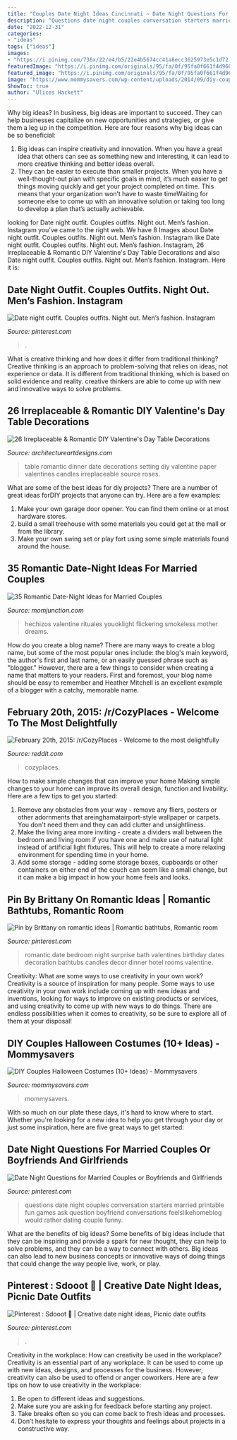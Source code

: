 ```yaml
---
title: "Couples Date Night Ideas Cincinnati ~ Date Night Questions For Married Couples Or Boyfriends And Girlfriends"
description: "Questions date night couples conversation starters married printable fun games ask question boyfriend conversations feelslikehomeblog would rather dating couple funny"
date: "2022-12-31"
categories:
- "ideas"
tags: ["ideas"]
images:
- "https://i.pinimg.com/736x/22/e4/b5/22e4b5674cc41a8ecc3625973e5c1d72.jpg"
featuredImage: "https://i.pinimg.com/originals/95/fa/0f/95fa0f661f4d960277c13c135993e59b.jpg"
featured_image: "https://i.pinimg.com/originals/95/fa/0f/95fa0f661f4d960277c13c135993e59b.jpg"
image: "https://www.mommysavers.com/wp-content/uploads/2014/09/diy-couples-halloween-costumes.jpg"
ShowToc: true
author: "Ulices Hackett"
---
```



Why big ideas?
In business, big ideas are important to succeed. They can help businesses capitalize on new opportunities and strategies, or give them a leg up in the competition. Here are four reasons why big ideas can be so beneficial: 
1) Big ideas can inspire creativity and innovation. When you have a great idea that others can see as something new and interesting, it can lead to more creative thinking and better ideas overall. 
2) They can be easier to execute than smaller projects. When you have a well-thought-out plan with specific goals in mind, it’s much easier to get things moving quickly and get your project completed on time. This means that your organization won’t have to waste timeWaiting for someone else to come up with an innovative solution or taking too long to develop a plan that’s actually achievable.

	

		
looking for Date night outfit. Couples outfits. Night out. Men’s fashion. Instagram you've came to the right web. We have 8 Images about Date night outfit. Couples outfits. Night out. Men’s fashion. Instagram like Date night outfit. Couples outfits. Night out. Men’s fashion. Instagram, 26 Irreplaceable &amp; Romantic DIY Valentine&#039;s Day Table Decorations and also Date night outfit. Couples outfits. Night out. Men’s fashion. Instagram. Here it is:
		
    
## Date Night Outfit. Couples Outfits. Night Out. Men’s Fashion. Instagram

<img loading=lazy src="https://i.pinimg.com/736x/22/e4/b5/22e4b5674cc41a8ecc3625973e5c1d72.jpg" onerror="this.onerror=null;this.src='https://tse3.mm.bing.net/th?id=OIP.dufBSzG1lIeWCTp6-RsTCAHaJ4&amp;pid=15.1';" alt="Date night outfit. Couples outfits. Night out. Men’s fashion. Instagram">

_Source: pinterest.com_

>. 

	

What is creative thinking and how does it differ from traditional thinking?
Creative thinking is an approach to problem-solving that relies on ideas, not experience or data. It is different from traditional thinking, which is based on solid evidence and reality. creative thinkers are able to come up with new and innovative ways to solve problems.

    
## 26 Irreplaceable &amp; Romantic DIY Valentine&#039;s Day Table Decorations

<img loading=lazy src="http://www.architectureartdesigns.com/wp-content/uploads/2014/01/2131-630x420.jpg" onerror="this.onerror=null;this.src='https://tse3.mm.bing.net/th?id=OIP.TDRtPiuVJLuIcjG9m-KJawHaE8&amp;pid=15.1';" alt="26 Irreplaceable &amp; Romantic DIY Valentine&#039;s Day Table Decorations">

_Source: architectureartdesigns.com_

>table romantic dinner date decorations setting diy valentine paper valentines candles irreplaceable source roses. 

	

What are some of the best ideas for diy projects?
There are a number of great ideas forDIY projects that anyone can try. Here are a few examples: 
1. Make your own garage door opener. You can find them online or at most hardware stores.
2. build a small treehouse with some materials you could get at the mall or from the library.
3. Make your own swing set or play fort using some simple materials found around the house.

    
## 35 Romantic Date-Night Ideas For Married Couples

<img loading=lazy src="https://cdn2.momjunction.com/wp-content/uploads/2019/09/35-Romantic-date-night-ideas-for-married-couples-910x1024.jpg" onerror="this.onerror=null;this.src='https://tse2.mm.bing.net/th?id=OIP.cfgX82hR9aDiFM6uem1yqAHaIV&amp;pid=15.1';" alt="35 Romantic Date-Night Ideas for Married Couples">

_Source: momjunction.com_

>hechizos valentine rituales youoklight flickering smokeless mother dreams. 

	

How do you create a blog name?
There are many ways to create a blog name, but some of the most popular ones include: the blog's main keyword, the author's first and last name, or an easily guessed phrase such as "blogger." However, there are a few things to consider when creating a name that matters to your readers. First and foremost, your blog name should be easy to remember and Heather Mitchell is an excellent example of a blogger with a catchy, memorable name.

    
## February 20th, 2015: /r/CozyPlaces - Welcome To The Most Delightfully

<img loading=lazy src="https://i.imgur.com/68UUZkn.jpg" onerror="this.onerror=null;this.src='https://tse2.mm.bing.net/th?id=OIP.aGDq4phtmVQyko0kkYBOtAHaJ9&amp;pid=15.1';" alt="February 20th, 2015: /r/CozyPlaces - Welcome to the most delightfully">

_Source: reddit.com_

>cozyplaces. 

	

How to make simple changes that can improve your home
Making simple changes to your home can improve its overall design, function and livability. Here are a few tips to get you started: 
1. Remove any obstacles from your way - remove any fliers, posters or other adornments that areinghamatairport-style wallpaper or carpets. You don't need them and they can add clutter and unsightliness. 
2. Make the living area more inviting - create a dividers wall between the bedroom and living room if you have one and make use of natural light instead of artificial light fixtures. This will help to create a more relaxing environment for spending time in your home. 
3. Add some storage - adding some storage boxes, cupboards or other containers on either end of the couch can seem like a small change, but it can make a big impact in how your home feels and looks.

    
## Pin By Brittany On Romantic Ideas | Romantic Bathtubs, Romantic Room

<img loading=lazy src="https://i.pinimg.com/originals/95/fa/0f/95fa0f661f4d960277c13c135993e59b.jpg" onerror="this.onerror=null;this.src='https://tse4.mm.bing.net/th?id=OIP.O3rGMcbqSYeWIs8MSaBYUQHaJ4&amp;pid=15.1';" alt="Pin by Brittany on romantic ideas | Romantic bathtubs, Romantic room">

_Source: pinterest.com_

>romantic date bedroom night surprise bath valentines birthday dates decoration bathtubs candles decor dinner hotel rooms valentine. 

	

Creativity: What are some ways to use creativity in your own work?
Creativity is a source of inspiration for many people. Some ways to use creativity in your own work include coming up with new ideas and inventions, looking for ways to improve on existing products or services, and using creativity to come up with new ways to do things. There are endless possibilities when it comes to creativity, so be sure to explore all of them at your disposal!

    
## DIY Couples Halloween Costumes (10+ Ideas) - Mommysavers

<img loading=lazy src="https://www.mommysavers.com/wp-content/uploads/2014/09/diy-couples-halloween-costumes.jpg" onerror="this.onerror=null;this.src='https://tse1.mm.bing.net/th?id=OIP.izamytvtZi5Umc_BLe4V7wHaJ4&amp;pid=15.1';" alt="DIY Couples Halloween Costumes (10+ Ideas) - Mommysavers">

_Source: mommysavers.com_

>mommysavers. 

	

With so much on our plate these days, it's hard to know where to start. Whether you're looking for a new idea to help you get through your day or just some inspiration, here are five great ways to get started: 

    
## Date Night Questions For Married Couples Or Boyfriends And Girlfriends

<img loading=lazy src="https://i.pinimg.com/736x/22/59/47/225947f148609d508db7074a0b023506.jpg" onerror="this.onerror=null;this.src='https://tse1.mm.bing.net/th?id=OIP.WdgdnwfCzkFe3oI-2h2uLQHaKH&amp;pid=15.1';" alt="Date Night Questions for Married Couples or Boyfriends and Girlfriends">

_Source: pinterest.com_

>questions date night couples conversation starters married printable fun games ask question boyfriend conversations feelslikehomeblog would rather dating couple funny. 

	

What are the benefits of big ideas?
Some benefits of big ideas include that they can be inspiring and provide a spark for new thought, they can help to solve problems, and they can be a way to connect with others. Big ideas can also lead to new business concepts or innovative ways of doing things that could change the way people live, work, or play.

    
## Pinterest : Sdooot 🦋 | Creative Date Night Ideas, Picnic Date Outfits

<img loading=lazy src="https://i.pinimg.com/736x/f2/58/9b/f2589b36d994844911f7ad1505385341.jpg" onerror="this.onerror=null;this.src='https://tse2.mm.bing.net/th?id=OIP.wDvIMQOfdEiVXf7d3-GXHAHaNK&amp;pid=15.1';" alt="Pinterest : Sdooot 🦋 | Creative date night ideas, Picnic date outfits">

_Source: pinterest.com_

>. 

	

Creativity in the workplace: How can creativity be used in the workplace?
Creativity is an essential part of any workplace. It can be used to come up with new ideas, designs, and processes for the business. However, creativity can also be used to offend or anger coworkers. Here are a few tips on how to use creativity in the workplace: 
1. Be open to different ideas and suggestions.
2. Make sure you are asking for feedback before starting any project. 
3. Take breaks often so you can come back to fresh ideas and processes. 
4. Don’t hesitate to express your thoughts and feelings about projects in a constructive way.

